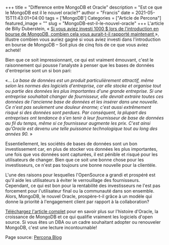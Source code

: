 +++
title = "Difference entre MongoDB et Oracle"
description = "Est ce que le MongoDB est il le nouvel oracle?"
author = "Francis"
date = 2021-05-15T11:43:01+04:00
tags = ['MongoDB']
Categories = ["Article de Percona"]
featured_image = ""
slug = "MongoDB-est-il-le-nouvel-oracle"
+++
L&#39;article de Billy Duberstein, « [Si vous aviez investi 1000 $ lors de l&#39;introduction en bourse de MongoDB, combien cela vous aurait-t-il rapporté maintenant ](https://www.fool.com/investing/2020/02/15/if-you-invested-1000-in-mongodbs-ipo-this-is-how-m.aspx)», illustre combien vous auriez gagné si vous aviez investi dans l&#39;introduction en bourse de MongoDB – Soit plus de cinq fois de ce que vous aviez acheté!

Bien que ce soit impressionnant, ce qui est vraiment émouvant, c&#39;est le raisonnement qui pousse l&#39;analyste à penser que les bases de données d&#39;entreprise sont un si bon pari:

«… _La base de données est un produit particulièrement attractif, même selon les normes des logiciels d&#39;entreprise, car elle stocke et organise tout ou partie des données les plus importantes d&#39;une grande entreprise. Si une entreprise souhaitait changer de fournisseur, elle devrait extraire toutes ces données de l&#39;ancienne base de données et les insérer dans une nouvelle. Ce n&#39;est pas seulement une douleur énorme; c&#39;est aussi extrêmement risqué si des données sont perdues. Par conséquent, la plupart des entreprises ont tendance à s&#39;en tenir à leur fournisseur de base de données au fil du temps, même si ce fournisseur augmente les prix. C&#39;est ainsi qu&#39;Oracle est devenu une telle puissance technologique tout au long des années 90._ »

Essentiellement, les sociétés de bases de données sont un bon investissement car, en plus de stocker vos données les plus importantes, une fois que vos données sont capturées, il est pénible et risqué pour les utilisateurs de changer. Bien que ce soit une bonne chose pour les investisseurs, ce n&#39;est pas toujours une bonne nouvelle pour la clientèle.

L&#39;une des raisons pour lesquelles l&#39;OpenSource a grandi et prospéré est qu&#39;il aide les utilisateurs à éviter le verrouillage des fournisseurs. Cependant, ce qui est bon pour la rentabilité des investisseurs ne l&#39;est pas forcement pour l&#39;utilisateur final ou la communauté dans son ensemble. Alors, MongoDB, le nouvel Oracle, prospère-t-il grâce à un modèle qui donne la priorité à l&#39;engagement client par rapport à la collaboration?

[Téléchargez l&#39;article complet](https://www.percona.com/blog/2020/05/26/is-mongodb-the-new-oracle/) pour en savoir plus sur l&#39;histoire d&#39;Oracle, la croissance de MongoDB et ce qui qualifie vraiment les logiciels d&#39;open source. Si vous êtes un DBA ou un cadre souhaitant adopter ou renouveler MongoDB, c&#39;est une lecture incontournable!

Page source: [Percona Blog](https://www.percona.com/blog/2020/05/26/is-mongodb-the-new-oracle/)
